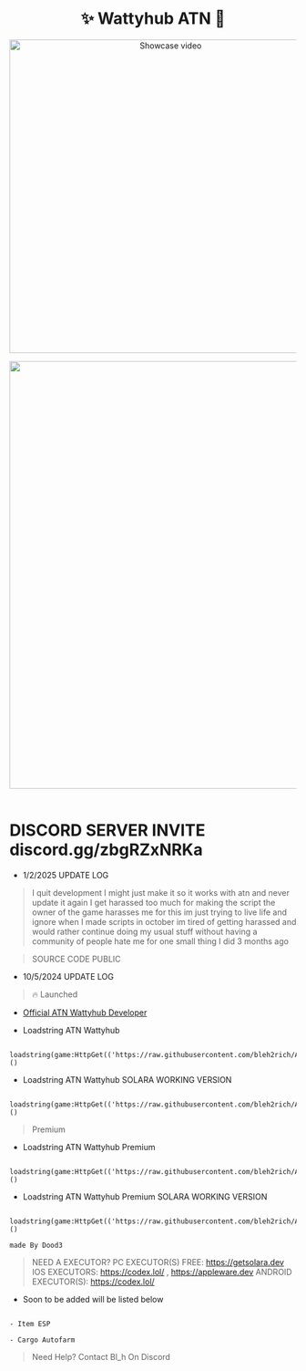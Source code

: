<h1 align="center">✨ Wattyhub ATN 🎉</h1> 
<p align="center">
    <a href="https://www.youtube.com/watch?v=By29I_pvbNA" target="_blank">
        <img src="https://i.imgur.com/KmZpHnw_d.webp?maxwidth=760&fidelity=grand" width="550" alt="Showcase video" title="Showcase video">
    </a>
</p>
<p align= "center"> <kbd> <img  src="https://i.imgur.com/ylRrPFi.png"width="750"> </kbd><br><br>

# DISCORD SERVER INVITE discord.gg/zbgRZxNRKa
- 1/2/2025 UPDATE LOG

> I quit development I might just make it so it works with atn and never update it again I get harassed too much for making the script the owner of the game harasses me for this im just trying to live life and ignore when I made scripts in october im tired of getting harassed and would rather continue doing my usual stuff without having a community of people hate me for one small thing I did 3 months ago

> SOURCE CODE PUBLIC 

- 10/5/2024 UPDATE LOG
  
> 🔥 Launched

- <a href="https://www.youtube.com/@PrestigedDev">Official ATN Wattyhub Developer</a>

- Loadstring ATN Wattyhub
```
 loadstring(game:HttpGet(('https://raw.githubusercontent.com/bleh2rich/ATN/refs/heads/main/ATNWattyHub.lua'),true))()
```
- Loadstring ATN Wattyhub SOLARA WORKING VERSION
```
 loadstring(game:HttpGet(('https://raw.githubusercontent.com/bleh2rich/ATN/refs/heads/main/Solara/SolaraATN.lua'),true))()
```


> Premium
- Loadstring ATN Wattyhub Premium
```
 loadstring(game:HttpGet(('https://raw.githubusercontent.com/bleh2rich/ATN/refs/heads/main/PremiumATN/PremiumATN.lua'),true))()
```
- Loadstring ATN Wattyhub Premium SOLARA WORKING VERSION
```
 loadstring(game:HttpGet(('https://raw.githubusercontent.com/bleh2rich/ATN/refs/heads/main/PremiumATN/SolaraPremium.lua'),true))()
```



``` made By Dood3 ```

> NEED A EXECUTOR?
> PC EXECUTOR(S) FREE: https://getsolara.dev
> IOS EXECUTORS: https://codex.lol/ , https://appleware.dev
> ANDROID EXECUTOR(S): https://codex.lol/

- Soon to be added will be listed below
```

- Item ESP

- Cargo Autofarm
```



> Need Help? Contact Bl_h On Discord

